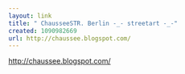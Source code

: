 ```yaml
---
layout: link
title: " ChausseeSTR. Berlin -_- streetart -_-"
created: 1090982669
url: http://chaussee.blogspot.com/
---
```

http://chaussee.blogspot.com/
